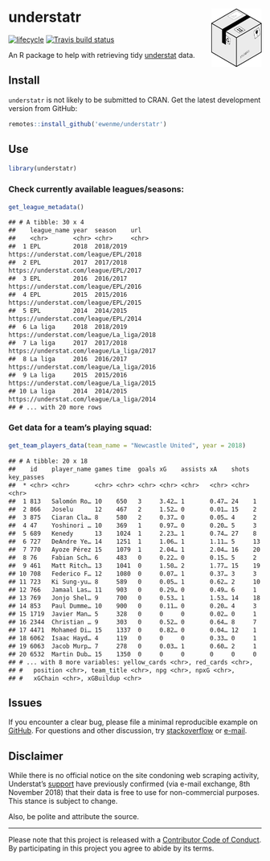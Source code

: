 
# understatr <img alt="understatr Logo" title="discogger" align="right" src="man/figures/understatr_logo.png" width="100" style="float:right;width:100px;"/>

[![lifecycle](https://img.shields.io/badge/lifecycle-experimental-orange.svg)](https://www.tidyverse.org/lifecycle/#experimental)
[![Travis build
status](https://travis-ci.org/ewenme/understatr.svg?branch=master)](https://travis-ci.org/ewenme/understatr)

An R package to help with retrieving tidy
[understat](https://understat.com/) data.

## Install

`understatr` is not likely to be submitted to CRAN. Get the latest
development version from GitHub:

``` r
remotes::install_github('ewenme/understatr')
```

## Use

``` r
library(understatr)
```

### Check currently available leagues/seasons:

``` r
get_league_metadata()
```

    ## # A tibble: 30 x 4
    ##    league_name year  season    url                                      
    ##    <chr>       <chr> <chr>     <chr>                                    
    ##  1 EPL         2018  2018/2019 https://understat.com/league/EPL/2018    
    ##  2 EPL         2017  2017/2018 https://understat.com/league/EPL/2017    
    ##  3 EPL         2016  2016/2017 https://understat.com/league/EPL/2016    
    ##  4 EPL         2015  2015/2016 https://understat.com/league/EPL/2015    
    ##  5 EPL         2014  2014/2015 https://understat.com/league/EPL/2014    
    ##  6 La liga     2018  2018/2019 https://understat.com/league/La_liga/2018
    ##  7 La liga     2017  2017/2018 https://understat.com/league/La_liga/2017
    ##  8 La liga     2016  2016/2017 https://understat.com/league/La_liga/2016
    ##  9 La liga     2015  2015/2016 https://understat.com/league/La_liga/2015
    ## 10 La liga     2014  2014/2015 https://understat.com/league/La_liga/2014
    ## # ... with 20 more rows

### Get data for a team’s playing squad:

``` r
get_team_players_data(team_name = "Newcastle United", year = 2018)
```

    ## # A tibble: 20 x 18
    ##    id    player_name games time  goals xG    assists xA    shots key_passes
    ##  * <chr> <chr>       <chr> <chr> <chr> <chr> <chr>   <chr> <chr> <chr>     
    ##  1 813   Salomón Ro… 10    650   3     3.42… 1       0.47… 24    1         
    ##  2 866   Joselu      12    467   2     1.52… 0       0.01… 15    2         
    ##  3 875   Ciaran Cla… 8     580   2     0.37… 0       0.05… 4     2         
    ##  4 47    Yoshinori … 10    369   1     0.97… 0       0.20… 5     3         
    ##  5 689   Kenedy      13    1024  1     2.23… 1       0.74… 27    8         
    ##  6 727   DeAndre Ye… 14    1251  1     1.06… 1       1.11… 5     13        
    ##  7 770   Ayoze Pérez 15    1079  1     2.04… 1       2.04… 16    20        
    ##  8 76    Fabian Sch… 6     483   0     0.22… 0       0.15… 5     2         
    ##  9 461   Matt Ritch… 13    1041  0     1.50… 2       1.77… 15    19        
    ## 10 708   Federico F… 12    1080  0     0.07… 1       0.37… 3     3         
    ## 11 723   Ki Sung-yu… 8     589   0     0.05… 1       0.62… 2     10        
    ## 12 766   Jamaal Las… 11    903   0     0.29… 0       0.49… 6     1         
    ## 13 769   Jonjo Shel… 9     700   0     0.53… 1       1.53… 14    18        
    ## 14 853   Paul Dumme… 10    900   0     0.11… 0       0.20… 4     3         
    ## 15 1719  Javier Man… 5     328   0     0     0       0.02… 0     1         
    ## 16 2344  Christian … 9     303   0     0.52… 0       0.64… 8     7         
    ## 17 4471  Mohamed Di… 15    1337  0     0.82… 0       0.04… 12    1         
    ## 18 6062  Isaac Hayd… 4     119   0     0     0       0.33… 0     1         
    ## 19 6063  Jacob Murp… 7     278   0     0.03… 1       0.60… 2     1         
    ## 20 6532  Martin Dub… 15    1350  0     0     0       0     0     0         
    ## # ... with 8 more variables: yellow_cards <chr>, red_cards <chr>,
    ## #   position <chr>, team_title <chr>, npg <chr>, npxG <chr>,
    ## #   xGChain <chr>, xGBuildup <chr>

## Issues

If you encounter a clear bug, please file a minimal reproducible example
on [GitHub](https://github.com/ewenme/understatr/issues). For questions
and other discussion, try [stackoverflow](https://stackoverflow.com/) or
[e-mail](ewenhenderson@gmail.com).

## Disclaimer

While there is no official notice on the site condoning web scraping
activity, Understat’s [support](support@understat.com) have previously
confirmed (via e-mail exchange, 8th November 2018) that their data is
free to use for non-commercial purposes. This stance is subject to
change.

Also, be polite and attribute the source.

-----

Please note that this project is released with a [Contributor Code of
Conduct](CODE_OF_CONDUCT.md). By participating in this project you agree
to abide by its terms.
